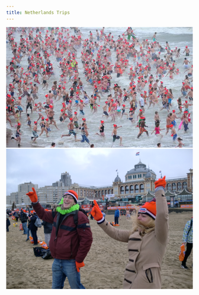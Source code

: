```yaml
---
title: Netherlands Trips
---
```


![Netherlands](assets/img/travel/trip-2/img1.jpg)
![Netherlands](assets/img/travel/trip-2/img2.jpg)

